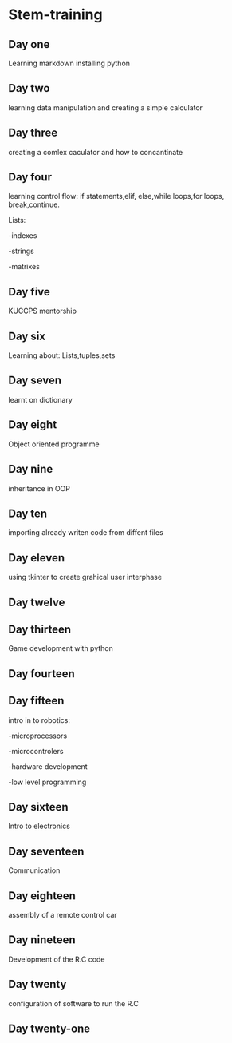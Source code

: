 # Stem-training
## Day one
Learning markdown
installing python
## Day two
learning data manipulation
and creating a simple calculator
## Day three
creating a comlex caculator
and how  to concantinate
## Day four
learning control flow:
if statements,elif,
else,while loops,for loops,
break,continue.

Lists:

-indexes

-strings

-matrixes

## Day five
KUCCPS mentorship
## Day six
Learning about: 
Lists,tuples,sets
## Day seven
learnt on dictionary
## Day eight
Object oriented programme
## Day nine
inheritance in OOP
## Day ten
importing already writen code from diffent files
## Day eleven
using tkinter to create  grahical user interphase
## Day twelve
## Day thirteen
Game development with python
## Day fourteen
## Day fifteen 
intro in to robotics:

-microprocessors

-microcontrolers

-hardware development

-low level programming
## Day sixteen
Intro to electronics
## Day seventeen
Communication
## Day eighteen
assembly of a remote control car
## Day nineteen
Development of the R.C code
## Day twenty
configuration of software to run the R.C
## Day twenty-one
